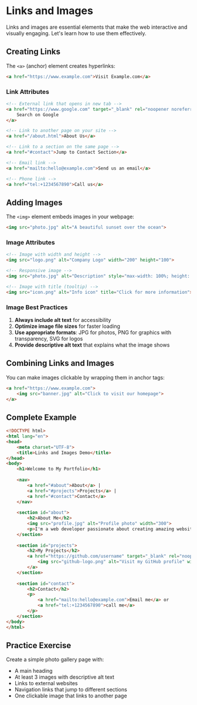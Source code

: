 # Links and Images

Links and images are essential elements that make the web interactive and visually engaging. Let's learn how to use them effectively.

## Creating Links

The `<a>` (anchor) element creates hyperlinks:

```html
<a href="https://www.example.com">Visit Example.com</a>
```

### Link Attributes

```html
<!-- External link that opens in new tab -->
<a href="https://www.google.com" target="_blank" rel="noopener noreferrer">
    Search on Google
</a>

<!-- Link to another page on your site -->
<a href="/about.html">About Us</a>

<!-- Link to a section on the same page -->
<a href="#contact">Jump to Contact Section</a>

<!-- Email link -->
<a href="mailto:hello@example.com">Send us an email</a>

<!-- Phone link -->
<a href="tel:+1234567890">Call us</a>
```

## Adding Images

The `<img>` element embeds images in your webpage:

```html
<img src="photo.jpg" alt="A beautiful sunset over the ocean">
```

### Image Attributes

```html
<!-- Image with width and height -->
<img src="logo.png" alt="Company Logo" width="200" height="100">

<!-- Responsive image -->
<img src="photo.jpg" alt="Description" style="max-width: 100%; height: auto;">

<!-- Image with title (tooltip) -->
<img src="icon.png" alt="Info icon" title="Click for more information">
```

### Image Best Practices

1. **Always include alt text** for accessibility
2. **Optimize image file sizes** for faster loading
3. **Use appropriate formats**: JPG for photos, PNG for graphics with transparency, SVG for logos
4. **Provide descriptive alt text** that explains what the image shows

## Combining Links and Images

You can make images clickable by wrapping them in anchor tags:

```html
<a href="https://www.example.com">
    <img src="banner.jpg" alt="Click to visit our homepage">
</a>
```

## Complete Example

```html
<!DOCTYPE html>
<html lang="en">
<head>
    <meta charset="UTF-8">
    <title>Links and Images Demo</title>
</head>
<body>
    <h1>Welcome to My Portfolio</h1>
    
    <nav>
        <a href="#about">About</a> |
        <a href="#projects">Projects</a> |
        <a href="#contact">Contact</a>
    </nav>
    
    <section id="about">
        <h2>About Me</h2>
        <img src="profile.jpg" alt="Profile photo" width="300">
        <p>I'm a web developer passionate about creating amazing websites.</p>
    </section>
    
    <section id="projects">
        <h2>My Projects</h2>
        <a href="https://github.com/username" target="_blank" rel="noopener noreferrer">
            <img src="github-logo.png" alt="Visit my GitHub profile" width="50">
        </a>
    </section>
    
    <section id="contact">
        <h2>Contact</h2>
        <p>
            <a href="mailto:hello@example.com">Email me</a> or 
            <a href="tel:+1234567890">call me</a>
        </p>
    </section>
</body>
</html>
```

## Practice Exercise

Create a simple photo gallery page with:
- A main heading
- At least 3 images with descriptive alt text
- Links to external websites
- Navigation links that jump to different sections
- One clickable image that links to another page
